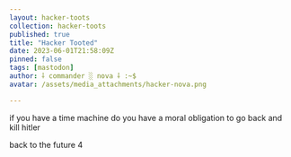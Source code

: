 ```yaml
---
layout: hacker-toots
collection: hacker-toots
published: true
title: "Hacker Tooted"
date: 2023-06-01T21:58:09Z
pinned: false
tags: [mastodon]
author: ⸸ commander ░ nova ⸸ :~$
avatar: /assets/media_attachments/hacker-nova.png

---
```


<p>if you have a time machine do you have a moral obligation to go back and kill hitler</p><p>back to the future 4</p>


